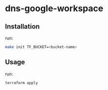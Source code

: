 # dns-google-workspace

## Installation

run:

```sh
make init TF_BUCKET=<bucket-name>
```

## Usage

run:

```sh
terraform apply
```
